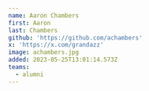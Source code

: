```yaml
---
name: Aaron Chambers
first: Aaron
last: Chambers
github: 'https://github.com/achambers'
x: 'https://x.com/grandazz'
image: achambers.jpg
added: 2023-05-25T13:01:14.573Z
teams:
  - alumni
---
```

